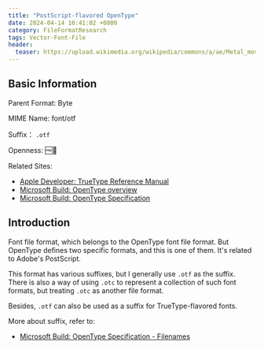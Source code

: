 ```yaml
---
title: "PostScript-flavored OpenType"
date: 2024-04-14 10:41:02 +0800
category: FileFormatResearch
tags: Vector-Font-File
header:
  teaser: https://upload.wikimedia.org/wikipedia/commons/a/ae/Metal_movable_type.jpg
---
```


## Basic Information

Parent Format: Byte

MIME Name: font/otf

Suffix： `.otf`

Openness: 🆓📖

Related Sites:

* [Apple Developer: TrueType Reference Manual](https://developer.apple.com/fonts/TrueType-Reference-Manual/)
* [Microsoft Build: OpenType overview](https://learn.microsoft.com/en-us/typography/opentype/)
* [Microsoft Build: OpenType Specification](https://learn.microsoft.com/en-us/typography/opentype/spec/)

## Introduction

Font file format, which belongs to the OpenType font file format. But OpenType defines two specific formats, and this is one of them. It's related to Adobe's PostScript.

This format has various suffixes, but I generally use `.otf` as the suffix. There is also a way of using `.otc` to represent a collection of such font formats, but treating `.otc` as another file format.

Besides, `.otf` can also be used as a suffix for TrueType-flavored fonts.

More about suffix, refer to:

* [Microsoft Build: OpenType Specification - Filenames](https://learn.microsoft.com/en-us/typography/opentype/spec/recom#filenames)
